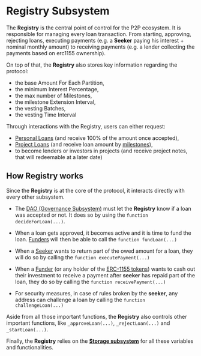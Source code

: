 # Registry Subsystem

The **Registry** is the central point of control for the P2P ecosystem. It is responsible for managing every loan transaction. From starting, approving, rejecting loans, executing payments (e.g. a **Seeker** paying his interest + nominal monthly amount) to receiving payments (e.g. a lender collecting the payments based on erc1155 ownership).

On top of that, the **Registry** also stores key information regarding the protocol:

* the base Amount For Each Partition,
* the minimum Interest Percentage,
* the max number of Milestones,
* the milestone Extension Interval,
* the vesting Batches,
* the vesting Time Interval

Through interactions with the Registry, users can either request:
* [Personal Loans](Glossary.md#project-loan) (and receive 100% of the amount once accepted),
* [Project Loans](Glossary.md#project-loan) (and receive loan amount by [milestones](Glossary.md#milestone)),
* to become lenders or investors in projects (and receive project notes, that will redeemable at a later date)

## How Registry works

Since the **Registry** is at the core of the protocol, it interacts directly with every other subsystem.

* The [DAO (Governance Subsystem)](DAO.md) must let the **Registry** know if a loan was accepted or not. It does so by using the `function decideForLoan(...)`.

* When a loan gets approved, it becomes active and it is time to fund the loan. [Funders](Glossary.md#funder) will then be able to call the `function fundLoan(...)`

* When a [Seeker](Glossary.md#seeker) wants to return part of the owed amount for a loan, they will do so by calling the `function executePayment(...)`

* When a [Funder](Glossary.md#funder) (or any holder of the [ERC-1155 tokens](Glossary.md#erc-1155)) wants to cash out their investment to receive a payment after **seeker** has repaid part of the loan, they do so by calling the `function receivePayment(...)`

* For security measures, in case of rules broken by the **seeker**, any address can challenge a loan by calling the `function challengeLoan(...)`

Aside from all those important functions, the **Registry** also controls other important functions, like `_approveLoan(...)`, `_rejectLoan(...)` and `_startLoan(...)`.

Finally, the **Registry** relies on the [**Storage subsystem**](Storage.md) for all these variables and functionalities.


